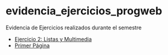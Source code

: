 # evidencia_ejercicios_progweb
Evidencia de Ejercicios realizados durante el semestre

- [Ejercicio 2: Listas y Multimedia](/ejercicio3_Formularios_Metadatos/Ejercicio3.html)
- [Primer Página](/primer_pagina/index.html)

